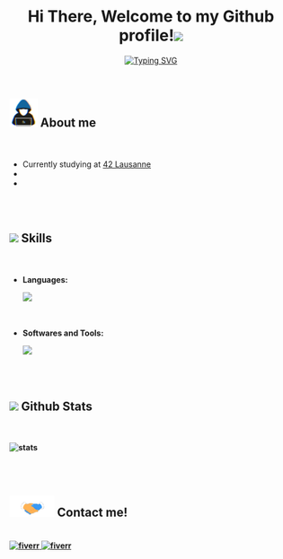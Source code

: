<!--- Templates : https://github.com/durgeshsamariya/awesome-github-profile-readme-templates/tree/master/templates--->

<h1 align="center"><b>Hi There, Welcome to my Github profile!</b><img src="https://media.giphy.com/media/hvRJCLFzcasrR4ia7z/giphy.gif" width="35"></h1>

<!--
<p align="center">
  <a href="https://github.com/DenverCoder1/readme-typing-svg"><img src="https://readme-typing-svg.herokuapp.com?font=Time+New+Roman&color=00BABC&size=25&center=true&vCenter=true&width=600&height=100&lines=Hi,+I+am+Thomas;A+computer+sciences+student;who+Love+to+learn+new+stuffs..<3"></a>
</p>
--->
<p align="center">
<a href="https://git.io/typing-svg"><img src="https://readme-typing-svg.herokuapp.com?font=Fira+Code&weight=500&size=25&duration=3000&pause=600&center=true&vCenter=true&multiline=true&width=600&height=100&lines=Hi%2C+I+am+Thomas!;A+computer+science+student;Who+love+to+learn+new+stuff+%5E%5E" alt="Typing SVG" /></a>
</p>

<br>


## <picture><img src = "https://github.com/0xAbdulKhalid/0xAbdulKhalid/raw/main/assets/mdImages/about_me.gif" width = 50px></picture> **About me**

<div style="line-height:150%;">
    <br>
</div>

- Currently studying at [42 Lausanne](https://www.42lausanne.ch/)
- 
- 


<br><br>


## <img src="https://media2.giphy.com/media/QssGEmpkyEOhBCb7e1/giphy.gif?cid=ecf05e47a0n3gi1bfqntqmob8g9aid1oyj2wr3ds3mg700bl&rid=giphy.gif" width ="25"><b> **Skills**

<div style="line-height:150%;">
    <br>
</div>

- **Languages**:
	<!---
	<div>
	<img height="32" src="https://user-images.githubusercontent.com/25181517/192106070-46255bcf-65e6-4c6b-a296-bf8d0d8fb2a7.png" alt="C" title="C" />
	<img height="32" src="https://user-images.githubusercontent.com/25181517/183423507-c056a6f9-1ba8-4312-a350-19bcbc5a8697.png" alt="Python" title="Python" />
	<img height="32" src="https://user-images.githubusercontent.com/25181517/117201156-9a724800-adec-11eb-9a9d-3cd0f67da4bc.png" alt="Java" title="Java" />
	</div>
	--->
	<p>
	  <a href="https://skillicons.dev">	
		<img height="32"src="https://skillicons.dev/icons?i=c,cpp,python,java&theme=light" />
	  </a>
	</p>

<br>


- **Softwares and Tools**:
	<!---
	<img height="32" width="32" src="https://user-images.githubusercontent.com/25181517/192108889-232b3431-a585-4b36-a62d-9078bd3641d9.png" />
	<img height="32" width="32" src="https://user-images.githubusercontent.com/25181517/192108891-d86b6220-e232-423a-bf5f-90903e6887c3.png" />
	<img height="32" width="32" src="https://user-images.githubusercontent.com/25181517/192108890-200809d1-439c-4e23-90d3-b090cf9a4eea.png" />
	<img height="32" width="32" src="https://user-images.githubusercontent.com/25181517/193427941-9437dbbe-376f-40dc-9573-0ef5c02a26a7.png" />
	--->
	<p>
	  <a href="https://skillicons.dev">	
		<img height="32"src="https://skillicons.dev/icons?i=vscode,git,unity&theme=light" />
	  </a>
	</p>	
	
 
 
<br><br>


## <img src="https://media.giphy.com/media/iY8CRBdQXODJSCERIr/giphy.gif" width="35"><b> Github Stats

<div style="line-height:150%;">
    <br>
</div>

  <p align="left">
	  <img src="https://github-readme-stats.vercel.app/api/top-langs?username=thfavre&langs_count=4&show_icons=true&locale=en&layout=compact&theme=material-palenight" alt="stats" width="375" height="192px"/>
  <br/>
</p>


<br><br>


## <img src="https://github.com/0xAbdulKhalid/0xAbdulKhalid/raw/main/assets/mdImages/handshake.gif" width ="80"><b> Contact me! </b>

<div style="line-height:150%;">
    <br>
</div>

<a href="https://www.linkedin.com/in/thomas-favre-suisse" target="_blank">
<img src="https://img.shields.io/badge/LinkedIn-0077B5?style=for-the-badge&logo=linkedin&logoColor=white" alt=fiverr style="margin-bottom: 5px;"/>
<a href="https://www.fiverr.com/th0mas___" target="_blank">
<img src="https://img.shields.io/badge/fiverr-1DBF73?style=for-the-badge&logo=fiverr&logoColor=white" alt=fiverr style="margin-bottom: 5px;"/>
	
